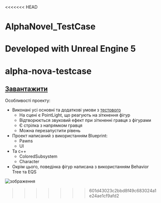 <<<<<<< HEAD
# AlphaNovel_TestCase

Developed with Unreal Engine 5
=======
# alpha-nova-testcase

## [Завантажити](https://pickdough.itch.io/alphanova-testcase)

Особливості проекту:

* Виконані усі основні та додаткові умови з [тестового](https://docs.google.com/document/d/1ZUZ2j8I8AV0S50mv_fmvJcKWyn5WVGFoSnkw7IwBzBQ/edit)
  * На сцені є PointLight, що реагують на зіткнення фігур
  * Відтворюється звуковий ефект при зіткненні гравця з фігурами
  * Є стрілка з напрямком гравця
  * Можна перезапустити рівень
* Проект написаний з використанням Blueprint:
  * Pawns
  * UI
* Та с++
  * ColoredSubsystem
  * Character
* Окрім цього, поведінка фігур написана з використанням Behavior Tree та EQS

![зображення](https://github.com/PickDough/alpha-nova-testcase/assets/58230892/2c718ee6-bf31-4760-afd8-e5efa85c1635)
>>>>>>> 601d43023c2bbd8f49c683024a1e24ae1cf9afd2
